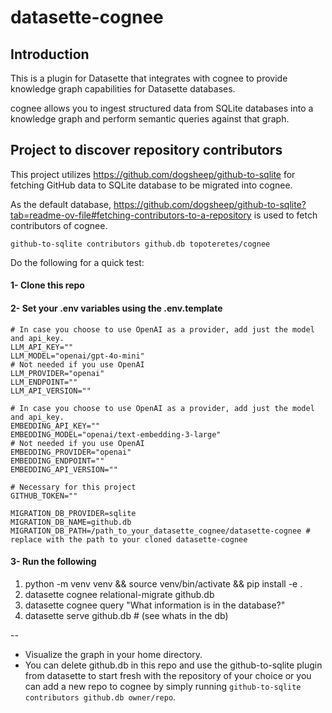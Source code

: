 # datasette-cognee

## Introduction

This is a plugin for Datasette that integrates with cognee to provide knowledge graph capabilities for Datasette databases.

cognee allows you to ingest structured data from SQLite databases into a knowledge graph and perform semantic queries against that graph.

## Project to discover repository contributors

This project utilizes https://github.com/dogsheep/github-to-sqlite for fetching GitHub data to SQLite database to be migrated into cognee.

As the default database, https://github.com/dogsheep/github-to-sqlite?tab=readme-ov-file#fetching-contributors-to-a-repository is used to fetch contributors of cognee.

```
github-to-sqlite contributors github.db topoteretes/cognee
```

Do the following for a quick test:

#### 1- Clone this repo

#### 2- Set your .env variables using the .env.template

```
# In case you choose to use OpenAI as a provider, add just the model and api_key.
LLM_API_KEY=""
LLM_MODEL="openai/gpt-4o-mini"
# Not needed if you use OpenAI
LLM_PROVIDER="openai"
LLM_ENDPOINT=""
LLM_API_VERSION=""

# In case you choose to use OpenAI as a provider, add just the model and api_key.
EMBEDDING_API_KEY=""
EMBEDDING_MODEL="openai/text-embedding-3-large"
# Not needed if you use OpenAI
EMBEDDING_PROVIDER="openai"
EMBEDDING_ENDPOINT=""
EMBEDDING_API_VERSION=""

# Necessary for this project
GITHUB_TOKEN=""

MIGRATION_DB_PROVIDER=sqlite
MIGRATION_DB_NAME=github.db      
MIGRATION_DB_PATH=/path_to_your_datasette_cognee/datasette-cognee # replace with the path to your cloned datasette-cognee

```

#### 3- Run the following

1. python -m venv venv && source venv/bin/activate && pip install -e .
2. datasette cognee relational-migrate github.db
3. datasette cognee query "What information is in the database?"
4. datasette serve github.db # (see whats in the db)

\--

- Visualize the graph in your home directory.
- You can delete github.db in this repo and use the github-to-sqlite plugin from datasette to start fresh with the repository of your choice or you can add a new repo to cognee by simply running `github-to-sqlite contributors github.db owner/repo`.


